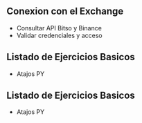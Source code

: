 
## Conexion con el Exchange
* Consultar API Bitso y Binance
* Validar credenciales y acceso 


## Listado de Ejercicios Basicos
* Atajos PY





## Listado de Ejercicios Basicos
* Atajos PY